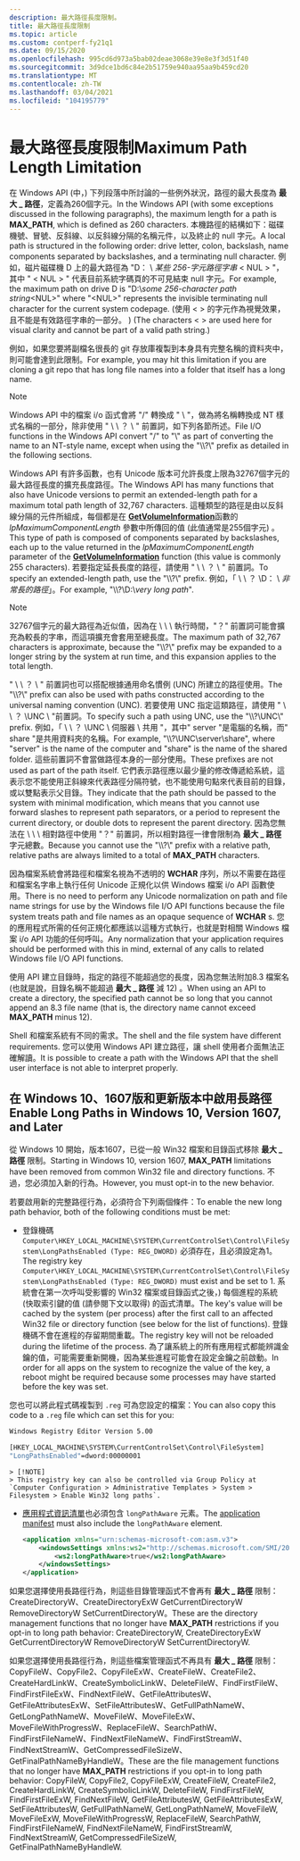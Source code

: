 ```yaml
---
description: 最大路徑長度限制。
title: 最大路徑長度限制
ms.topic: article
ms.custom: contperf-fy21q1
ms.date: 09/15/2020
ms.openlocfilehash: 995cd6d973a5bab02deae3068e39e8e3f3d51f40
ms.sourcegitcommit: 3d9dce1bd6c84e2b51759e940aa95aa9b459cd20
ms.translationtype: MT
ms.contentlocale: zh-TW
ms.lasthandoff: 03/04/2021
ms.locfileid: "104195779"
---
```

# <a name="maximum-path-length-limitation"></a><span data-ttu-id="b23b7-103">最大路徑長度限制</span><span class="sxs-lookup"><span data-stu-id="b23b7-103">Maximum Path Length Limitation</span></span>

<span data-ttu-id="b23b7-104">在 Windows API (中，) 下列段落中所討論的一些例外狀況，路徑的最大長度為 **最大 \_ 路徑**，定義為260個字元。</span><span class="sxs-lookup"><span data-stu-id="b23b7-104">In the Windows API (with some exceptions discussed in the following paragraphs), the maximum length for a path is **MAX\_PATH**, which is defined as 260 characters.</span></span> <span data-ttu-id="b23b7-105">本機路徑的結構如下：磁碟機號、冒號、反斜線、以反斜線分隔的名稱元件，以及終止的 null 字元。</span><span class="sxs-lookup"><span data-stu-id="b23b7-105">A local path is structured in the following order: drive letter, colon, backslash, name components separated by backslashes, and a terminating null character.</span></span> <span data-ttu-id="b23b7-106">例如，磁片磁碟機 D 上的最大路徑為 "D： \\ *某些 256-字元路徑字串* &lt; NUL &gt; "，其中 " &lt; NUL &gt; " 代表目前系統字碼頁的不可見結束 null 字元。</span><span class="sxs-lookup"><span data-stu-id="b23b7-106">For example, the maximum path on drive D is "D:\\*some 256-character path string*&lt;NUL&gt;" where "&lt;NUL&gt;" represents the invisible terminating null character for the current system codepage.</span></span> <span data-ttu-id="b23b7-107"> (使用 < > 的字元作為視覺效果，且不能是有效路徑字串的一部分。 ) </span><span class="sxs-lookup"><span data-stu-id="b23b7-107">(The characters < > are used here for visual clarity and cannot be part of a valid path string.)</span></span>

<span data-ttu-id="b23b7-108">例如，如果您要將副檔名很長的 git 存放庫複製到本身具有完整名稱的資料夾中，則可能會達到此限制。</span><span class="sxs-lookup"><span data-stu-id="b23b7-108">For example, you may hit this limitation if you are cloning a git repo that has long file names into a folder that itself has a long name.</span></span>


> [!Note]  
> <span data-ttu-id="b23b7-109">Windows API 中的檔案 i/o 函式會將 "/" 轉換成 " \\ "，做為將名稱轉換成 NT 樣式名稱的一部分，除非使用 " \\ \\ ？ \\ " 前置詞，如下列各節所述。</span><span class="sxs-lookup"><span data-stu-id="b23b7-109">File I/O functions in the Windows API convert "/" to "\\" as part of converting the name to an NT-style name, except when using the "\\\\?\\" prefix as detailed in the following sections.</span></span>

<span data-ttu-id="b23b7-110">Windows API 有許多函數，也有 Unicode 版本可允許長度上限為32767個字元的最大路徑長度的擴充長度路徑。</span><span class="sxs-lookup"><span data-stu-id="b23b7-110">The Windows API has many functions that also have Unicode versions to permit an extended-length path for a maximum total path length of 32,767 characters.</span></span> <span data-ttu-id="b23b7-111">這種類型的路徑是由以反斜線分隔的元件所組成，每個都是在 [**GetVolumeInformation**](/windows/desktop/api/FileAPI/nf-fileapi-getvolumeinformationa)函數的 *lpMaximumComponentLength* 參數中所傳回的值 (此值通常是255個字元) 。</span><span class="sxs-lookup"><span data-stu-id="b23b7-111">This type of path is composed of components separated by backslashes, each up to the value returned in the *lpMaximumComponentLength* parameter of the [**GetVolumeInformation**](/windows/desktop/api/FileAPI/nf-fileapi-getvolumeinformationa) function (this value is commonly 255 characters).</span></span> <span data-ttu-id="b23b7-112">若要指定延長長度的路徑，請使用 " \\ \\ ？ \\ " 前置詞。</span><span class="sxs-lookup"><span data-stu-id="b23b7-112">To specify an extended-length path, use the "\\\\?\\" prefix.</span></span> <span data-ttu-id="b23b7-113">例如，「 \\ \\ ？ \\D： \\ *非常長的路徑*」。</span><span class="sxs-lookup"><span data-stu-id="b23b7-113">For example, "\\\\?\\D:\\*very long path*".</span></span>

> [!Note]  
> <span data-ttu-id="b23b7-114">32767個字元的最大路徑為近似值，因為在 \\ \\ \\ 執行時間，"？" 前置詞可能會擴充為較長的字串，而這項擴充會套用至總長度。</span><span class="sxs-lookup"><span data-stu-id="b23b7-114">The maximum path of 32,767 characters is approximate, because the "\\\\?\\" prefix may be expanded to a longer string by the system at run time, and this expansion applies to the total length.</span></span>

<span data-ttu-id="b23b7-115">" \\ \\ ？ \\ " 前置詞也可以搭配根據通用命名慣例 (UNC) 所建立的路徑使用。</span><span class="sxs-lookup"><span data-stu-id="b23b7-115">The "\\\\?\\" prefix can also be used with paths constructed according to the universal naming convention (UNC).</span></span> <span data-ttu-id="b23b7-116">若要使用 UNC 指定這類路徑，請使用 " \\ \\ ？ \\UNC \\ "前置詞。</span><span class="sxs-lookup"><span data-stu-id="b23b7-116">To specify such a path using UNC, use the "\\\\?\\UNC\\" prefix.</span></span> <span data-ttu-id="b23b7-117">例如，「 \\ \\ ？ \\UNC \\ 伺服器 \\ 共用 "，其中" server "是電腦的名稱，而" share "是共用資料夾的名稱。</span><span class="sxs-lookup"><span data-stu-id="b23b7-117">For example, "\\\\?\\UNC\\server\\share", where "server" is the name of the computer and "share" is the name of the shared folder.</span></span> <span data-ttu-id="b23b7-118">這些前置詞不會當做路徑本身的一部分使用。</span><span class="sxs-lookup"><span data-stu-id="b23b7-118">These prefixes are not used as part of the path itself.</span></span> <span data-ttu-id="b23b7-119">它們表示路徑應以最少量的修改傳遞給系統，這表示您不能使用正斜線來代表路徑分隔符號，也不能使用句點來代表目前的目錄，或以雙點表示父目錄。</span><span class="sxs-lookup"><span data-stu-id="b23b7-119">They indicate that the path should be passed to the system with minimal modification, which means that you cannot use forward slashes to represent path separators, or a period to represent the current directory, or double dots to represent the parent directory.</span></span> <span data-ttu-id="b23b7-120">因為您無法在 \\ \\ \\ 相對路徑中使用 "？" 前置詞，所以相對路徑一律會限制為 **最大 \_ 路徑** 字元總數。</span><span class="sxs-lookup"><span data-stu-id="b23b7-120">Because you cannot use the "\\\\?\\" prefix with a relative path, relative paths are always limited to a total of **MAX\_PATH** characters.</span></span>

<span data-ttu-id="b23b7-121">因為檔案系統會將路徑和檔案名視為不透明的 **WCHAR** 序列，所以不需要在路徑和檔案名字串上執行任何 Unicode 正規化以供 Windows 檔案 i/o API 函數使用。</span><span class="sxs-lookup"><span data-stu-id="b23b7-121">There is no need to perform any Unicode normalization on path and file name strings for use by the Windows file I/O API functions because the file system treats path and file names as an opaque sequence of **WCHAR** s.</span></span> <span data-ttu-id="b23b7-122">您的應用程式所需的任何正規化都應該以這種方式執行，也就是對相關 Windows 檔案 i/o API 功能的任何呼叫。</span><span class="sxs-lookup"><span data-stu-id="b23b7-122">Any normalization that your application requires should be performed with this in mind, external of any calls to related Windows file I/O API functions.</span></span>

<span data-ttu-id="b23b7-123">使用 API 建立目錄時，指定的路徑不能超過您的長度，因為您無法附加8.3 檔案名 (也就是說，目錄名稱不能超過 **最大 \_ 路徑** 減 12) 。</span><span class="sxs-lookup"><span data-stu-id="b23b7-123">When using an API to create a directory, the specified path cannot be so long that you cannot append an 8.3 file name (that is, the directory name cannot exceed **MAX\_PATH** minus 12).</span></span>

<span data-ttu-id="b23b7-124">Shell 和檔案系統有不同的需求。</span><span class="sxs-lookup"><span data-stu-id="b23b7-124">The shell and the file system have different requirements.</span></span> <span data-ttu-id="b23b7-125">您可以使用 Windows API 建立路徑，讓 shell 使用者介面無法正確解讀。</span><span class="sxs-lookup"><span data-stu-id="b23b7-125">It is possible to create a path with the Windows API that the shell user interface is not able to interpret properly.</span></span>

## <a name="enable-long-paths-in-windows-10-version-1607-and-later"></a><span data-ttu-id="b23b7-126">在 Windows 10、1607版和更新版本中啟用長路徑</span><span class="sxs-lookup"><span data-stu-id="b23b7-126">Enable Long Paths in Windows 10, Version 1607, and Later</span></span>

<span data-ttu-id="b23b7-127">從 Windows 10 開始，版本1607，已從一般 Win32 檔案和目錄函式移除 **最大 \_ 路徑** 限制。</span><span class="sxs-lookup"><span data-stu-id="b23b7-127">Starting in Windows 10, version 1607, **MAX\_PATH** limitations have been removed from common Win32 file and directory functions.</span></span> <span data-ttu-id="b23b7-128">不過，您必須加入新的行為。</span><span class="sxs-lookup"><span data-stu-id="b23b7-128">However, you must opt-in to the new behavior.</span></span>

<span data-ttu-id="b23b7-129">若要啟用新的完整路徑行為，必須符合下列兩個條件：</span><span class="sxs-lookup"><span data-stu-id="b23b7-129">To enable the new long path behavior, both of the following conditions must be met:</span></span>

* <span data-ttu-id="b23b7-130">登錄機碼 `Computer\HKEY_LOCAL_MACHINE\SYSTEM\CurrentControlSet\Control\FileSystem\LongPathsEnabled (Type: REG_DWORD)` 必須存在，且必須設定為1。</span><span class="sxs-lookup"><span data-stu-id="b23b7-130">The registry key `Computer\HKEY_LOCAL_MACHINE\SYSTEM\CurrentControlSet\Control\FileSystem\LongPathsEnabled (Type: REG_DWORD)` must exist and be set to 1.</span></span> <span data-ttu-id="b23b7-131">系統會在第一次呼叫受影響的 Win32 檔案或目錄函式之後，) 每個進程的系統 (快取索引鍵的值 (請參閱下文以取得) 的函式清單。</span><span class="sxs-lookup"><span data-stu-id="b23b7-131">The key's value will be cached by the system (per process) after the first call to an affected Win32 file or directory function (see below for the list of functions).</span></span> <span data-ttu-id="b23b7-132">登錄機碼不會在進程的存留期間重載。</span><span class="sxs-lookup"><span data-stu-id="b23b7-132">The registry key will not be reloaded during the lifetime of the process.</span></span> <span data-ttu-id="b23b7-133">為了讓系統上的所有應用程式都能辨識金鑰的值，可能需要重新開機，因為某些進程可能會在設定金鑰之前啟動。</span><span class="sxs-lookup"><span data-stu-id="b23b7-133">In order for all apps on the system to recognize the value of the key, a reboot might be required because some processes may have started before the key was set.</span></span>

<span data-ttu-id="b23b7-134">您也可以將此程式碼複製到 `.reg` 可為您設定的檔案：</span><span class="sxs-lookup"><span data-stu-id="b23b7-134">You can also copy this code to a `.reg` file which can set this for you:</span></span>
```cmd
Windows Registry Editor Version 5.00

[HKEY_LOCAL_MACHINE\SYSTEM\CurrentControlSet\Control\FileSystem]
"LongPathsEnabled"=dword:00000001

```

    > [!NOTE]  
    > This registry key can also be controlled via Group Policy at `Computer Configuration > Administrative Templates > System > Filesystem > Enable Win32 long paths`.

* <span data-ttu-id="b23b7-135">[應用程式資訊清單](../sbscs/application-manifests.md)也必須包含 `longPathAware` 元素。</span><span class="sxs-lookup"><span data-stu-id="b23b7-135">The [application manifest](../sbscs/application-manifests.md) must also include the `longPathAware` element.</span></span>

    ```XML
    <application xmlns="urn:schemas-microsoft-com:asm.v3">
        <windowsSettings xmlns:ws2="http://schemas.microsoft.com/SMI/2016/WindowsSettings">
            <ws2:longPathAware>true</ws2:longPathAware>
        </windowsSettings>
    </application>
    ```

<span data-ttu-id="b23b7-136">如果您選擇使用長路徑行為，則這些目錄管理函式不會再有 **最大 \_ 路徑** 限制： CreateDirectoryW、CreateDirectoryExW GetCurrentDirectoryW RemoveDirectoryW SetCurrentDirectoryW。</span><span class="sxs-lookup"><span data-stu-id="b23b7-136">These are the directory management functions that no longer have **MAX\_PATH** restrictions if you opt-in to long path behavior: CreateDirectoryW, CreateDirectoryExW GetCurrentDirectoryW RemoveDirectoryW SetCurrentDirectoryW.</span></span>

<span data-ttu-id="b23b7-137">如果您選擇使用長路徑行為，則這些檔案管理函式不再具有 **最大 \_ 路徑** 限制： CopyFileW、CopyFile2、CopyFileExW、CreateFileW、CreateFile2、CreateHardLinkW、CreateSymbolicLinkW、DeleteFileW、FindFirstFileW、FindFirstFileExW、FindNextFileW、GetFileAttributesW、GetFileAttributesExW、SetFileAttributesW、GetFullPathNameW、GetLongPathNameW、MoveFileW、MoveFileExW、MoveFileWithProgressW、ReplaceFileW、SearchPathW、FindFirstFileNameW、FindNextFileNameW、FindFirstStreamW、FindNextStreamW、GetCompressedFileSizeW、GetFinalPathNameByHandleW。</span><span class="sxs-lookup"><span data-stu-id="b23b7-137">These are the file management functions that no longer have **MAX\_PATH** restrictions if you opt-in to long path behavior: CopyFileW, CopyFile2, CopyFileExW, CreateFileW, CreateFile2, CreateHardLinkW, CreateSymbolicLinkW, DeleteFileW, FindFirstFileW, FindFirstFileExW, FindNextFileW, GetFileAttributesW, GetFileAttributesExW, SetFileAttributesW, GetFullPathNameW, GetLongPathNameW, MoveFileW, MoveFileExW, MoveFileWithProgressW, ReplaceFileW, SearchPathW, FindFirstFileNameW, FindNextFileNameW, FindFirstStreamW, FindNextStreamW, GetCompressedFileSizeW, GetFinalPathNameByHandleW.</span></span>
